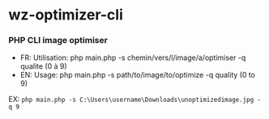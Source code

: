 # wz-optimizer-cli
### PHP CLI image optimiser


- FR: Utilisation: php main.php -s chemin/vers/l/image/a/optimiser -q qualite (0 à 9)
- EN: Usage: php main.php -s path/to/image/to/optimize -q quality (0 to 9)

EX: ```php main.php -s C:\Users\username\Downloads\unoptimizedimage.jpg -q 9```
